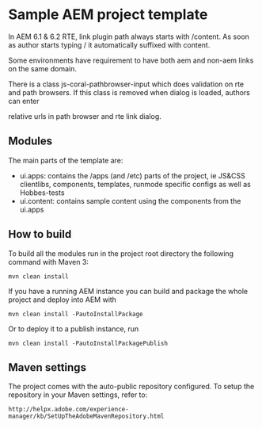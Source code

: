 # Sample AEM project template

In AEM 6.1 & 6.2 RTE, link plugin path always starts with /content. As soon as author starts typing / it automatically suffixed with content.

Some environments have requirement to have both aem and non-aem links on the same domain. 

There is a class js-coral-pathbrowser-input which does validation on rte and path browsers. If this class is removed when dialog is loaded, authors can enter

relative urls in path browser and rte link dialog.

## Modules

The main parts of the template are:

* ui.apps: contains the /apps (and /etc) parts of the project, ie JS&CSS clientlibs, components, templates, runmode specific configs as well as Hobbes-tests
* ui.content: contains sample content using the components from the ui.apps

## How to build

To build all the modules run in the project root directory the following command with Maven 3:

    mvn clean install

If you have a running AEM instance you can build and package the whole project and deploy into AEM with  

    mvn clean install -PautoInstallPackage
    
Or to deploy it to a publish instance, run

    mvn clean install -PautoInstallPackagePublish
    


## Maven settings

The project comes with the auto-public repository configured. To setup the repository in your Maven settings, refer to:

    http://helpx.adobe.com/experience-manager/kb/SetUpTheAdobeMavenRepository.html
